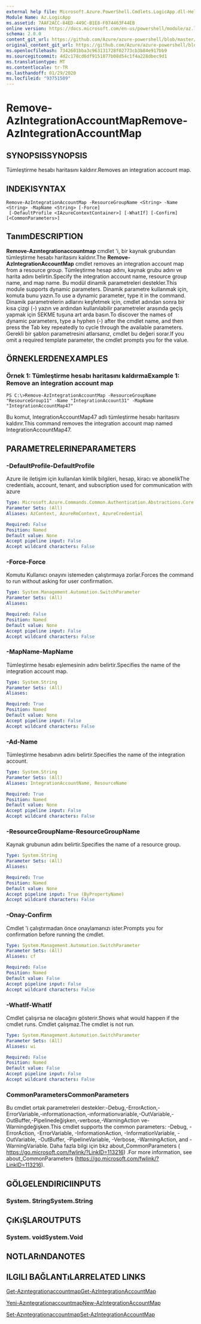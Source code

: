 ```yaml
---
external help file: Microsoft.Azure.PowerShell.Cmdlets.LogicApp.dll-Help.xml
Module Name: Az.LogicApp
ms.assetid: 7AAF2ACC-84ED-449C-B1E8-F074463F44EB
online version: https://docs.microsoft.com/en-us/powershell/module/az.logicapp/remove-azintegrationaccountmap
schema: 2.0.0
content_git_url: https://github.com/Azure/azure-powershell/blob/master/src/LogicApp/LogicApp/help/Remove-AzIntegrationAccountMap.md
original_content_git_url: https://github.com/Azure/azure-powershell/blob/master/src/LogicApp/LogicApp/help/Remove-AzIntegrationAccountMap.md
ms.openlocfilehash: 7342601bba3c963131728f02773cb3b84e917bb9
ms.sourcegitcommit: 4d2c178cd6df9151877b08d54c1f4a228dbec9d1
ms.translationtype: MT
ms.contentlocale: tr-TR
ms.lasthandoff: 01/29/2020
ms.locfileid: "93751509"
---
```

# <span data-ttu-id="97f69-101">Remove-AzIntegrationAccountMap</span><span class="sxs-lookup"><span data-stu-id="97f69-101">Remove-AzIntegrationAccountMap</span></span>

## <span data-ttu-id="97f69-102">SYNOPSIS</span><span class="sxs-lookup"><span data-stu-id="97f69-102">SYNOPSIS</span></span>
<span data-ttu-id="97f69-103">Tümleştirme hesabı haritasını kaldırır.</span><span class="sxs-lookup"><span data-stu-id="97f69-103">Removes an integration account map.</span></span>

## <span data-ttu-id="97f69-104">INDEKI</span><span class="sxs-lookup"><span data-stu-id="97f69-104">SYNTAX</span></span>

```
Remove-AzIntegrationAccountMap -ResourceGroupName <String> -Name <String> -MapName <String> [-Force]
 [-DefaultProfile <IAzureContextContainer>] [-WhatIf] [-Confirm] [<CommonParameters>]
```

## <span data-ttu-id="97f69-105">Tanım</span><span class="sxs-lookup"><span data-stu-id="97f69-105">DESCRIPTION</span></span>
<span data-ttu-id="97f69-106">**Remove-Azıntegrationaccountmap** cmdlet 'i, bir kaynak grubundan tümleştirme hesabı haritasını kaldırır.</span><span class="sxs-lookup"><span data-stu-id="97f69-106">The **Remove-AzIntegrationAccountMap** cmdlet removes an integration account map from a resource group.</span></span>
<span data-ttu-id="97f69-107">Tümleştirme hesap adını, kaynak grubu adını ve harita adını belirtin.</span><span class="sxs-lookup"><span data-stu-id="97f69-107">Specify the integration account name, resource group name, and map name.</span></span>
<span data-ttu-id="97f69-108">Bu modül dinamik parametreleri destekler.</span><span class="sxs-lookup"><span data-stu-id="97f69-108">This module supports dynamic parameters.</span></span>
<span data-ttu-id="97f69-109">Dinamik parametre kullanmak için, komuta bunu yazın.</span><span class="sxs-lookup"><span data-stu-id="97f69-109">To use a dynamic parameter, type it in the command.</span></span>
<span data-ttu-id="97f69-110">Dinamik parametrelerin adlarını keşfetmek için, cmdlet adından sonra bir kısa çizgi (-) yazın ve ardından kullanılabilir parametreler arasında geçiş yapmak için SEKME tuşuna art arda basın.</span><span class="sxs-lookup"><span data-stu-id="97f69-110">To discover the names of dynamic parameters, type a hyphen (-) after the cmdlet name, and then press the Tab key repeatedly to cycle through the available parameters.</span></span>
<span data-ttu-id="97f69-111">Gerekli bir şablon parametresini atlarsanız, cmdlet bu değeri sorar.</span><span class="sxs-lookup"><span data-stu-id="97f69-111">If you omit a required template parameter, the cmdlet prompts you for the value.</span></span>

## <span data-ttu-id="97f69-112">ÖRNEKLERDEN</span><span class="sxs-lookup"><span data-stu-id="97f69-112">EXAMPLES</span></span>

### <span data-ttu-id="97f69-113">Örnek 1: Tümleştirme hesabı haritasını kaldırma</span><span class="sxs-lookup"><span data-stu-id="97f69-113">Example 1: Remove an integration account map</span></span>
```
PS C:\>Remove-AzIntegrationAccountMap -ResourceGroupName "ResourceGroup11" -Name "IntegrationAccount31" -MapName "IntegrationAccountMap47"
```

<span data-ttu-id="97f69-114">Bu komut, IntegrationAccountMap47 adlı tümleştirme hesabı haritasını kaldırır.</span><span class="sxs-lookup"><span data-stu-id="97f69-114">This command removes the integration account map named IntegrationAccountMap47.</span></span>

## <span data-ttu-id="97f69-115">PARAMETRELERINE</span><span class="sxs-lookup"><span data-stu-id="97f69-115">PARAMETERS</span></span>

### <span data-ttu-id="97f69-116">-DefaultProfile</span><span class="sxs-lookup"><span data-stu-id="97f69-116">-DefaultProfile</span></span>
<span data-ttu-id="97f69-117">Azure ile iletişim için kullanılan kimlik bilgileri, hesap, kiracı ve abonelik</span><span class="sxs-lookup"><span data-stu-id="97f69-117">The credentials, account, tenant, and subscription used for communication with azure</span></span>

```yaml
Type: Microsoft.Azure.Commands.Common.Authentication.Abstractions.Core.IAzureContextContainer
Parameter Sets: (All)
Aliases: AzContext, AzureRmContext, AzureCredential

Required: False
Position: Named
Default value: None
Accept pipeline input: False
Accept wildcard characters: False
```

### <span data-ttu-id="97f69-118">-Force</span><span class="sxs-lookup"><span data-stu-id="97f69-118">-Force</span></span>
<span data-ttu-id="97f69-119">Komutu Kullanıcı onayını istemeden çalıştırmaya zorlar.</span><span class="sxs-lookup"><span data-stu-id="97f69-119">Forces the command to run without asking for user confirmation.</span></span>

```yaml
Type: System.Management.Automation.SwitchParameter
Parameter Sets: (All)
Aliases:

Required: False
Position: Named
Default value: None
Accept pipeline input: False
Accept wildcard characters: False
```

### <span data-ttu-id="97f69-120">-MapName</span><span class="sxs-lookup"><span data-stu-id="97f69-120">-MapName</span></span>
<span data-ttu-id="97f69-121">Tümleştirme hesabı eşlemesinin adını belirtir.</span><span class="sxs-lookup"><span data-stu-id="97f69-121">Specifies the name of the integration account map.</span></span>

```yaml
Type: System.String
Parameter Sets: (All)
Aliases:

Required: True
Position: Named
Default value: None
Accept pipeline input: False
Accept wildcard characters: False
```

### <span data-ttu-id="97f69-122">-Ad</span><span class="sxs-lookup"><span data-stu-id="97f69-122">-Name</span></span>
<span data-ttu-id="97f69-123">Tümleştirme hesabının adını belirtir.</span><span class="sxs-lookup"><span data-stu-id="97f69-123">Specifies the name of the integration account.</span></span>

```yaml
Type: System.String
Parameter Sets: (All)
Aliases: IntegrationAccountName, ResourceName

Required: True
Position: Named
Default value: None
Accept pipeline input: False
Accept wildcard characters: False
```

### <span data-ttu-id="97f69-124">-ResourceGroupName</span><span class="sxs-lookup"><span data-stu-id="97f69-124">-ResourceGroupName</span></span>
<span data-ttu-id="97f69-125">Kaynak grubunun adını belirtir.</span><span class="sxs-lookup"><span data-stu-id="97f69-125">Specifies the name of a resource group.</span></span>

```yaml
Type: System.String
Parameter Sets: (All)
Aliases:

Required: True
Position: Named
Default value: None
Accept pipeline input: True (ByPropertyName)
Accept wildcard characters: False
```

### <span data-ttu-id="97f69-126">-Onay</span><span class="sxs-lookup"><span data-stu-id="97f69-126">-Confirm</span></span>
<span data-ttu-id="97f69-127">Cmdlet 'i çalıştırmadan önce onaylamanızı ister.</span><span class="sxs-lookup"><span data-stu-id="97f69-127">Prompts you for confirmation before running the cmdlet.</span></span>

```yaml
Type: System.Management.Automation.SwitchParameter
Parameter Sets: (All)
Aliases: cf

Required: False
Position: Named
Default value: False
Accept pipeline input: False
Accept wildcard characters: False
```

### <span data-ttu-id="97f69-128">-WhatIf</span><span class="sxs-lookup"><span data-stu-id="97f69-128">-WhatIf</span></span>
<span data-ttu-id="97f69-129">Cmdlet çalışırsa ne olacağını gösterir.</span><span class="sxs-lookup"><span data-stu-id="97f69-129">Shows what would happen if the cmdlet runs.</span></span>
<span data-ttu-id="97f69-130">Cmdlet çalışmaz.</span><span class="sxs-lookup"><span data-stu-id="97f69-130">The cmdlet is not run.</span></span>

```yaml
Type: System.Management.Automation.SwitchParameter
Parameter Sets: (All)
Aliases: wi

Required: False
Position: Named
Default value: False
Accept pipeline input: False
Accept wildcard characters: False
```

### <span data-ttu-id="97f69-131">CommonParameters</span><span class="sxs-lookup"><span data-stu-id="97f69-131">CommonParameters</span></span>
<span data-ttu-id="97f69-132">Bu cmdlet ortak parametreleri destekler:-Debug,-ErrorAction,-ErrorVariable,-ınformationaction,-ınformationvariable,-OutVariable,-OutBuffer,-Pipelinedeğişken,-verbose,-WarningAction ve-Warningdeğişken.</span><span class="sxs-lookup"><span data-stu-id="97f69-132">This cmdlet supports the common parameters: -Debug, -ErrorAction, -ErrorVariable, -InformationAction, -InformationVariable, -OutVariable, -OutBuffer, -PipelineVariable, -Verbose, -WarningAction, and -WarningVariable.</span></span> <span data-ttu-id="97f69-133">Daha fazla bilgi için bkz about_CommonParameters ( https://go.microsoft.com/fwlink/?LinkID=113216) .</span><span class="sxs-lookup"><span data-stu-id="97f69-133">For more information, see about_CommonParameters (https://go.microsoft.com/fwlink/?LinkID=113216).</span></span>

## <span data-ttu-id="97f69-134">GÖLGELENDIRICI</span><span class="sxs-lookup"><span data-stu-id="97f69-134">INPUTS</span></span>

### <span data-ttu-id="97f69-135">System. String</span><span class="sxs-lookup"><span data-stu-id="97f69-135">System.String</span></span>

## <span data-ttu-id="97f69-136">ÇıKıŞLAR</span><span class="sxs-lookup"><span data-stu-id="97f69-136">OUTPUTS</span></span>

### <span data-ttu-id="97f69-137">System. void</span><span class="sxs-lookup"><span data-stu-id="97f69-137">System.Void</span></span>

## <span data-ttu-id="97f69-138">NOTLARıNDA</span><span class="sxs-lookup"><span data-stu-id="97f69-138">NOTES</span></span>

## <span data-ttu-id="97f69-139">ILGILI BAĞLANTıLAR</span><span class="sxs-lookup"><span data-stu-id="97f69-139">RELATED LINKS</span></span>

[<span data-ttu-id="97f69-140">Get-Azıntegrationaccountmap</span><span class="sxs-lookup"><span data-stu-id="97f69-140">Get-AzIntegrationAccountMap</span></span>](./Get-AzIntegrationAccountMap.md)

[<span data-ttu-id="97f69-141">Yeni-Azıntegrationaccountmap</span><span class="sxs-lookup"><span data-stu-id="97f69-141">New-AzIntegrationAccountMap</span></span>](./New-AzIntegrationAccountMap.md)

[<span data-ttu-id="97f69-142">Set-Azıntegrationaccountmap</span><span class="sxs-lookup"><span data-stu-id="97f69-142">Set-AzIntegrationAccountMap</span></span>](./Set-AzIntegrationAccountMap.md)


